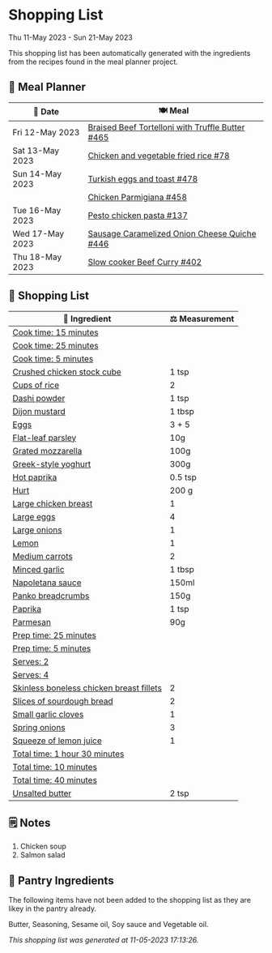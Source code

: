 # Shopping List

Thu 11-May 2023 - Sun 21-May 2023

This shopping list has been automatically generated with the ingredients from the recipes found in the meal planner project.

## 📅 Meal Planner

|📅 Date| 🍽️ Meal|
|----|----|
|Fri 12-May 2023|[Braised Beef Tortelloni with Truffle Butter #465](https://github.com/jcallaghan/The-Cookbook/issues/465)|
|Sat 13-May 2023|[Chicken and vegetable fried rice #78](https://github.com/jcallaghan/The-Cookbook/issues/78)|
|Sun 14-May 2023|[Turkish eggs and toast #478](https://github.com/jcallaghan/The-Cookbook/issues/478)|
||[Chicken Parmigiana #458](https://github.com/jcallaghan/The-Cookbook/issues/458)|
|Tue 16-May 2023|[Pesto chicken pasta #137](https://github.com/jcallaghan/The-Cookbook/issues/137)|
|Wed 17-May 2023|[Sausage Caramelized Onion Cheese Quiche #446](https://github.com/jcallaghan/The-Cookbook/issues/446)|
|Thu 18-May 2023|[Slow cooker Beef Curry #402](https://github.com/jcallaghan/The-Cookbook/issues/402)|

## 🛒 Shopping List

| 🍌 Ingredient| ⚖️ Measurement|
|----------|-----------|
|[Cook time: 15 minutes](https://www.sainsburys.co.uk/gol-ui/SearchResults/Cook%20time:%2015%20minutes)||
|[Cook time: 25 minutes](https://www.sainsburys.co.uk/gol-ui/SearchResults/Cook%20time:%2025%20minutes)||
|[Cook time: 5 minutes](https://www.sainsburys.co.uk/gol-ui/SearchResults/Cook%20time:%205%20minutes)||
|[Crushed chicken stock cube](https://www.sainsburys.co.uk/gol-ui/SearchResults/Crushed%20chicken%20stock%20cube)|1 tsp|
|[Cups of rice](https://www.sainsburys.co.uk/gol-ui/SearchResults/Cups%20of%20rice)|2|
|[Dashi powder](https://www.sainsburys.co.uk/gol-ui/SearchResults/Dashi%20powder)|1 tsp|
|[Dijon mustard](https://www.sainsburys.co.uk/gol-ui/SearchResults/Dijon%20mustard)|1 tbsp|
|[Eggs](https://www.sainsburys.co.uk/gol-ui/SearchResults/Eggs)|3 + 5|
|[Flat-leaf parsley](https://www.sainsburys.co.uk/gol-ui/SearchResults/Flat-leaf%20parsley)|10g|
|[Grated mozzarella](https://www.sainsburys.co.uk/gol-ui/SearchResults/Grated%20mozzarella)|100g|
|[Greek-style yoghurt](https://www.sainsburys.co.uk/gol-ui/SearchResults/Greek-style%20yoghurt)|300g|
|[Hot paprika](https://www.sainsburys.co.uk/gol-ui/SearchResults/Hot%20paprika)|0.5 tsp|
|[Hurt](https://www.sainsburys.co.uk/gol-ui/SearchResults/Hurt)|200 g|
|[Large chicken breast](https://www.sainsburys.co.uk/gol-ui/SearchResults/Large%20chicken%20breast)|1|
|[Large eggs](https://www.sainsburys.co.uk/gol-ui/SearchResults/Large%20eggs)|4|
|[Large onions](https://www.sainsburys.co.uk/gol-ui/SearchResults/Large%20onions)|1|
|[Lemon](https://www.sainsburys.co.uk/gol-ui/SearchResults/Lemon)|1|
|[Medium carrots](https://www.sainsburys.co.uk/gol-ui/SearchResults/Medium%20carrots)|2|
|[Minced garlic](https://www.sainsburys.co.uk/gol-ui/SearchResults/Minced%20garlic)|1 tbsp|
|[Napoletana sauce](https://www.sainsburys.co.uk/gol-ui/SearchResults/Napoletana%20sauce)|150ml|
|[Panko breadcrumbs](https://www.sainsburys.co.uk/gol-ui/SearchResults/Panko%20breadcrumbs)|150g|
|[Paprika](https://www.sainsburys.co.uk/gol-ui/SearchResults/Paprika)|1 tsp|
|[Parmesan](https://www.sainsburys.co.uk/gol-ui/SearchResults/Parmesan)|90g|
|[Prep time: 25 minutes](https://www.sainsburys.co.uk/gol-ui/SearchResults/Prep%20time:%2025%20minutes)||
|[Prep time: 5 minutes](https://www.sainsburys.co.uk/gol-ui/SearchResults/Prep%20time:%205%20minutes)||
|[Serves: 2](https://www.sainsburys.co.uk/gol-ui/SearchResults/Serves:%202)||
|[Serves: 4](https://www.sainsburys.co.uk/gol-ui/SearchResults/Serves:%204)||
|[Skinless boneless chicken breast fillets](https://www.sainsburys.co.uk/gol-ui/SearchResults/Skinless%20boneless%20chicken%20breast%20fillets)|2|
|[Slices of sourdough bread](https://www.sainsburys.co.uk/gol-ui/SearchResults/Slices%20of%20sourdough%20bread)|2|
|[Small garlic cloves](https://www.sainsburys.co.uk/gol-ui/SearchResults/Small%20garlic%20cloves)|1|
|[Spring onions](https://www.sainsburys.co.uk/gol-ui/SearchResults/Spring%20onions)|3|
|[Squeeze of lemon juice](https://www.sainsburys.co.uk/gol-ui/SearchResults/Squeeze%20of%20lemon%20juice)|1|
|[Total time: 1 hour 30 minutes](https://www.sainsburys.co.uk/gol-ui/SearchResults/Total%20time:%201%20hour%2030%20minutes)||
|[Total time: 10 minutes](https://www.sainsburys.co.uk/gol-ui/SearchResults/Total%20time:%2010%20minutes)||
|[Total time: 40 minutes](https://www.sainsburys.co.uk/gol-ui/SearchResults/Total%20time:%2040%20minutes)||
|[Unsalted butter](https://www.sainsburys.co.uk/gol-ui/SearchResults/Unsalted%20butter)|2 tsp|

## 🗒️ Notes

1. Chicken soup
1. Salmon salad

## 🏪 Pantry Ingredients

The following items have not been added to the shopping list as they are likey in the pantry already.

Butter, Seasoning, Sesame oil, Soy sauce and Vegetable oil.


_This shopping list was generated at 11-05-2023 17:13:26._